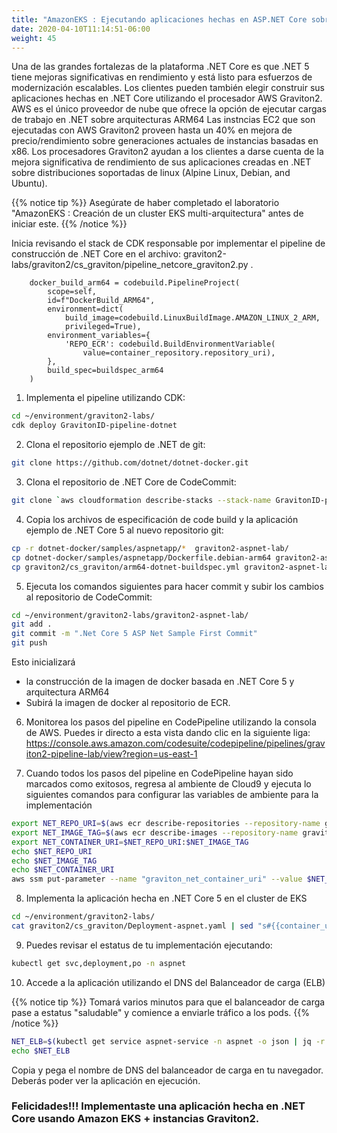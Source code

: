 ```yaml
---
title: "AmazonEKS : Ejecutando aplicaciones hechas en ASP.NET Core sobre Graviton2"
date: 2020-04-10T11:14:51-06:00
weight: 45
---
```


Una de las grandes fortalezas de la plataforma .NET Core es que .NET 5 tiene mejoras significativas en rendimiento y está listo 
para esfuerzos de modernización escalables.
Los clientes pueden también elegir construir sus aplicaciones hechas en .NET Core utilizando el procesador AWS Graviton2. 
AWS es el único proveedor de nube que ofrece la opción de ejecutar cargas de trabajo en .NET sobre arquitecturas ARM64 
Las instncias EC2 que son ejecutadas con AWS Graviton2 proveen hasta un 40% en mejora de precio/rendimiento sobre generaciones actuales de instancias basadas en x86.
Los procesadores Graviton2 ayudan a los clientes a darse cuenta de la mejora significativa de rendimiento de sus aplicaciones creadas en .NET sobre distribuciones soportadas de linux (Alpine Linux, Debian, and Ubuntu).

{{% notice tip %}} 
Asegúrate de haber completado el laboratorio "AmazonEKS : Creación de un cluster EKS multi-arquitectura" antes de iniciar este. 
{{% /notice %}}

Inicia revisando el stack de CDK responsable por implementar el pipeline de construcción de .NET Core en el archivo: graviton2-labs/graviton2/cs_graviton/pipeline_netcore_graviton2.py .


        docker_build_arm64 = codebuild.PipelineProject(
            scope=self,
            id=f"DockerBuild_ARM64",
            environment=dict(
                build_image=codebuild.LinuxBuildImage.AMAZON_LINUX_2_ARM,
                privileged=True),
            environment_variables={
                'REPO_ECR': codebuild.BuildEnvironmentVariable(
                    value=container_repository.repository_uri),
            },
            build_spec=buildspec_arm64
        )

1. Implementa el pipeline utilizando CDK:

```bash
cd ~/environment/graviton2-labs/
cdk deploy GravitonID-pipeline-dotnet

```

2. Clona el repositorio ejemplo de .NET de git:

```bash
git clone https://github.com/dotnet/dotnet-docker.git
```

3. Clona el repositorio de .NET Core de CodeCommit: 

```bash 
git clone `aws cloudformation describe-stacks --stack-name GravitonID-pipeline-dotnet --query "Stacks[0].Outputs[0].OutputValue" --output text`
```

4. Copia los archivos de especificación de code build y la aplicación ejemplo de .NET Core 5 al nuevo repositorio git:

```bash
cp -r dotnet-docker/samples/aspnetapp/*  graviton2-aspnet-lab/
cp dotnet-docker/samples/aspnetapp/Dockerfile.debian-arm64 graviton2-aspnet-lab/Dockerfile
cp graviton2/cs_graviton/arm64-dotnet-buildspec.yml graviton2-aspnet-lab/
```

5. Ejecuta los comandos siguientes para hacer commit y subir los cambios al repositorio de CodeCommit:

```bash
cd ~/environment/graviton2-labs/graviton2-aspnet-lab/
git add .
git commit -m ".Net Core 5 ASP Net Sample First Commit"
git push
```
Esto inicializará   
*  la construcción de la imagen de docker basada en .NET Core 5 y arquitectura ARM64
*  Subirá la imagen de docker al repositorio de ECR.

6. Monitorea los pasos del pipeline en CodePipeline utilizando la consola de AWS. Puedes ir directo a esta vista dando clic en la siguiente liga: https://console.aws.amazon.com/codesuite/codepipeline/pipelines/graviton2-pipeline-lab/view?region=us-east-1

7. Cuando todos los pasos del pipeline en CodePipeline hayan sido marcados como exitosos, regresa al ambiente de Cloud9 y ejecuta lo siguientes comandos para configurar las variables de ambiente para la implementación


```bash 
export NET_REPO_URI=$(aws ecr describe-repositories --repository-name graviton2-aspnet-lab  | jq -r '.repositories[0].repositoryUri')
export NET_IMAGE_TAG=$(aws ecr describe-images --repository-name graviton2-aspnet-lab --query 'sort_by(imageDetails,& imagePushedAt)[-1].imageTags[0]' | jq -r .)
export NET_CONTAINER_URI=$NET_REPO_URI:$NET_IMAGE_TAG
echo $NET_REPO_URI
echo $NET_IMAGE_TAG
echo $NET_CONTAINER_URI
aws ssm put-parameter --name "graviton_net_container_uri" --value $NET_CONTAINER_URI --type String --overwrite 

```

8. Implementa la aplicación hecha en .NET Core 5 en el cluster de EKS

```bash
cd ~/environment/graviton2-labs/
cat graviton2/cs_graviton/Deployment-aspnet.yaml | sed "s#{{container_uri}}#$NET_CONTAINER_URI#" | kubectl apply -f -
```

9. Puedes revisar el estatus de tu implementación ejecutando:

```bash
kubectl get svc,deployment,po -n aspnet
```

10. Accede a la aplicación utilizando el DNS del Balanceador de carga (ELB)

{{% notice tip %}} 
Tomará varios minutos para que el balanceador de carga pase a estatus "saludable" y comience a enviarle tráfico a los pods. 
{{% /notice %}}

```bash
NET_ELB=$(kubectl get service aspnet-service -n aspnet -o json | jq -r '.status.loadBalancer.ingress[].hostname')
echo $NET_ELB 
```
Copia y pega el nombre de DNS del balanceador de carga en tu navegador. Deberás poder ver la aplicación en ejecución.

### Felicidades!!! Implementaste una aplicación hecha en .NET Core usando Amazon EKS + instancias Graviton2.
